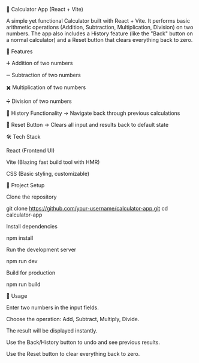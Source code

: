 🧮 Calculator App (React + Vite)

A simple yet functional Calculator built with React + Vite.
It performs basic arithmetic operations (Addition, Subtraction, Multiplication, Division) on two numbers.
The app also includes a History feature (like the "Back" button on a normal calculator) and a Reset button that clears everything back to zero.

🚀 Features

➕ Addition of two numbers

➖ Subtraction of two numbers

✖️ Multiplication of two numbers

➗ Division of two numbers

📜 History Functionality → Navigate back through previous calculations

🔄 Reset Button → Clears all input and results back to default state

🛠️ Tech Stack

React (Frontend UI)

Vite (Blazing fast build tool with HMR)

CSS (Basic styling, customizable)

📂 Project Setup

Clone the repository

git clone https://github.com/your-username/calculator-app.git
cd calculator-app


Install dependencies

npm install


Run the development server

npm run dev


Build for production

npm run build

🎯 Usage

Enter two numbers in the input fields.

Choose the operation: Add, Subtract, Multiply, Divide.

The result will be displayed instantly.

Use the Back/History button to undo and see previous results.

Use the Reset button to clear everything back to zero.
